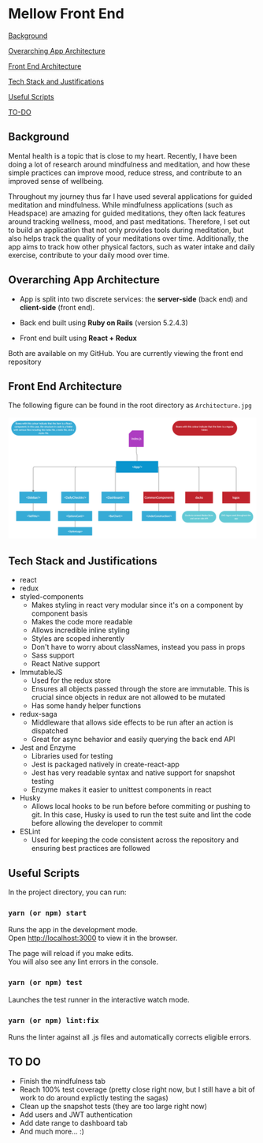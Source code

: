 # Mellow Front End

[Background](#background)

[Overarching App Architecture](#overarching-app-architecture)

[Front End Architecture](#front-end-architecture)

[Tech Stack and Justifications](#tech-stack-and-justifications)

[Useful Scripts](#useful-scripts)

[TO-DO](#TO-DO)
<br/>
## Background

Mental health is a topic that is close to my heart. Recently, I have been doing a lot of research around mindfulness and meditation, and how these simple practices can improve mood, reduce stress, and contribute to an improved sense of wellbeing. 

Throughout my journey thus far I have used several applications for guided meditation and mindfulness. While mindfulness applications (such as Headspace) are amazing for guided meditations, they often lack features around tracking wellness, mood, and past meditations. Therefore, I set out to build an application that not only provides tools during meditation, but also helps track the quality of your meditations over time. Additionally, the app aims to track how other physical factors, such as water intake and daily exercise, contribute to your daily mood over time.

## Overarching App Architecture

- App is split into two discrete services: the **server-side** (back end) and **client-side** (front end). 

- Back end built using **Ruby on Rails** (version 5.2.4.3)
- Front end built using **React + Redux**

Both are available on my GitHub. You are currently viewing the front end repository


## Front End Architecture
The following figure can be found in the root directory as `Architecture.jpg`
<br/>
<br/>
![architecture.jpg](https://github.com/brandonfonseca/mellow_FE/blob/master/Architecture.jpg?raw=true)

## Tech Stack and Justifications

- react
- redux
- styled-components
    - Makes styling in react very modular since it's on a component by component basis
    - Makes the code more readable
    - Allows incredible inline styling
    - Styles are scoped inherently
    - Don't have to worry about classNames, instead you pass in props
    - Sass support
    - React Native support
- ImmutableJS
    - Used for the redux store
    - Ensures all objects passed through the store are immutable. This is crucial since objects in redux are not allowed to be mutated
    - Has some handy helper functions
- redux-saga
    - Middleware that allows side effects to be run after an action is dispatched
    - Great for async behavior and easily querying the back end API
- Jest and Enzyme
    - Libraries used for testing
    - Jest is packaged natively in create-react-app
    - Jest has very readable syntax and native support for snapshot testing
    - Enzyme makes it easier to unittest components in react
- Husky
    - Allows local hooks to be run before before commiting or pushing to git. In this case, Husky is used to run the test suite and lint the code before allowing the developer to commit 
- ESLint
    - Used for keeping the code consistent across the repository and ensuring best practices are followed



## Useful Scripts

In the project directory, you can run:

### `yarn (or npm) start`

Runs the app in the development mode.<br />
Open [http://localhost:3000](http://localhost:3000) to view it in the browser.

The page will reload if you make edits.<br />
You will also see any lint errors in the console.

### `yarn (or npm) test`

Launches the test runner in the interactive watch mode.<br />

### `yarn (or npm) lint:fix`

Runs the linter against all .js files and automatically corrects eligible errors.<br />

## TO DO

- Finish the mindfulness tab
- Reach 100% test coverage (pretty close right now, but I still have a bit of work to do around explictly testing the sagas)
- Clean up the snapshot tests (they are too large right now)
- Add users and JWT authentication
- Add date range to dashboard tab
- And much more... :)







